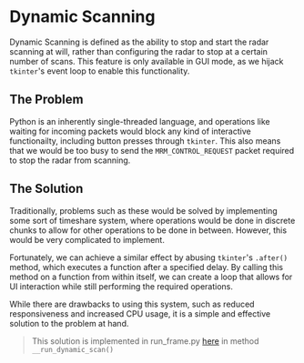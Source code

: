 # Dynamic Scanning

Dynamic Scanning is defined as the ability to stop and start the radar scanning at will, rather than configuring the radar to stop at a certain number of scans. This feature is only available in GUI mode, as we hijack `tkinter`'s event loop to enable this functionality.

## The Problem

Python is an inherently single-threaded language, and operations like waiting for incoming packets would block any kind of interactive functionailty, including button presses through `tkinter`. This also means that we would be too busy to send the `MRM_CONTROL_REQUEST` packet required to stop the radar from scanning.

## The Solution

Traditionally, problems such as these would be solved by implementing some sort of timeshare system, where operations would be done in discrete chunks to allow for other operations to be done in between. However, this would be very complicated to implement.

Fortunately, we can achieve a similar effect by abusing `tkinter`'s `.after()` method, which executes a function after a specified delay. By calling this method on a function from within itself, we can create a loop that allows for UI interaction while still performing the required operations.

While there are drawbacks to using this system, such as reduced responsiveness and increased CPU usage, it is a simple and effective solution to the problem at hand.

> This solution is implemented in run_frame.py [here](/src/gui/partials/run_frame.py) in method `__run_dynamic_scan()`
